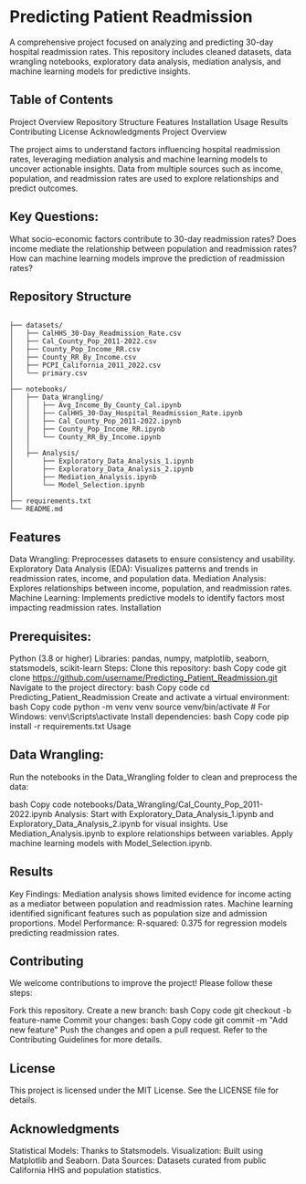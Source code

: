 # Predicting Patient Readmission

A comprehensive project focused on analyzing and predicting 30-day hospital readmission rates. This repository includes cleaned datasets, data wrangling notebooks, exploratory data analysis, mediation analysis, and machine learning models for predictive insights.

## Table of Contents

Project Overview
Repository Structure
Features
Installation
Usage
Results
Contributing
License
Acknowledgments
Project Overview

The project aims to understand factors influencing hospital readmission rates, leveraging mediation analysis and machine learning models to uncover actionable insights. Data from multiple sources such as income, population, and readmission rates are used to explore relationships and predict outcomes.

## Key Questions:
What socio-economic factors contribute to 30-day readmission rates?
Does income mediate the relationship between population and readmission rates?
How can machine learning models improve the prediction of readmission rates?

## Repository Structure

``` plaintext

├── datasets/
│   ├── CalHHS_30-Day_Readmission_Rate.csv
│   ├── Cal_County_Pop_2011-2022.csv
│   ├── County_Pop_Income_RR.csv
│   ├── County_RR_By_Income.csv
│   ├── PCPI_California_2011_2022.csv
│   └── primary.csv
│
├── notebooks/
│   ├── Data_Wrangling/
│   │   ├── Avg_Income_By_County_Cal.ipynb
│   │   ├── CalHHS_30-Day_Hospital_Readmission_Rate.ipynb
│   │   ├── Cal_County_Pop_2011-2022.ipynb
│   │   ├── County_Pop_Income_RR.ipynb
│   │   └── County_RR_By_Income.ipynb
│   │
│   ├── Analysis/
│       ├── Exploratory_Data_Analysis_1.ipynb
│       ├── Exploratory_Data_Analysis_2.ipynb
│       ├── Mediation_Analysis.ipynb
│       └── Model_Selection.ipynb
│
├── requirements.txt
└── README.md
```
## Features

Data Wrangling: Preprocesses datasets to ensure consistency and usability.
Exploratory Data Analysis (EDA): Visualizes patterns and trends in readmission rates, income, and population data.
Mediation Analysis: Explores relationships between income, population, and readmission rates.
Machine Learning: Implements predictive models to identify factors most impacting readmission rates.
Installation

## Prerequisites:
Python (3.8 or higher)
Libraries: pandas, numpy, matplotlib, seaborn, statsmodels, scikit-learn
Steps:
Clone this repository:
bash
Copy code
git clone https://github.com/username/Predicting_Patient_Readmission.git
Navigate to the project directory:
bash
Copy code
cd Predicting_Patient_Readmission
Create and activate a virtual environment:
bash
Copy code
python -m venv venv
source venv/bin/activate  # For Windows: venv\Scripts\activate
Install dependencies:
bash
Copy code
pip install -r requirements.txt
Usage

## Data Wrangling:
Run the notebooks in the Data_Wrangling folder to clean and preprocess the data:

bash
Copy code
notebooks/Data_Wrangling/Cal_County_Pop_2011-2022.ipynb
Analysis:
Start with Exploratory_Data_Analysis_1.ipynb and Exploratory_Data_Analysis_2.ipynb for visual insights.
Use Mediation_Analysis.ipynb to explore relationships between variables.
Apply machine learning models with Model_Selection.ipynb.

## Results

Key Findings:
Mediation analysis shows limited evidence for income acting as a mediator between population and readmission rates.
Machine learning identified significant features such as population size and admission proportions.
Model Performance:
R-squared: 0.375 for regression models predicting readmission rates.

## Contributing

We welcome contributions to improve the project! Please follow these steps:

Fork this repository.
Create a new branch:
bash
Copy code
git checkout -b feature-name
Commit your changes:
bash
Copy code
git commit -m "Add new feature"
Push the changes and open a pull request.
Refer to the Contributing Guidelines for more details.

## License

This project is licensed under the MIT License. See the LICENSE file for details.

## Acknowledgments

Statistical Models: Thanks to Statsmodels.
Visualization: Built using Matplotlib and Seaborn.
Data Sources: Datasets curated from public California HHS and population statistics.
